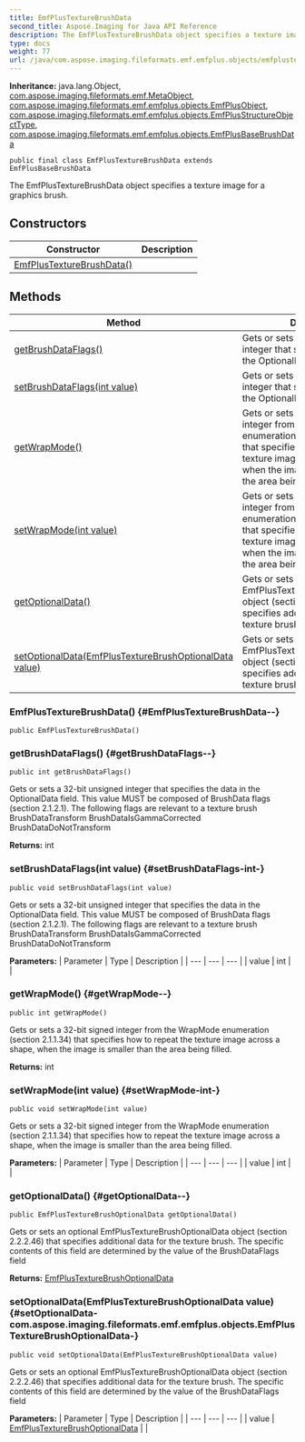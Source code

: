 ```yaml
---
title: EmfPlusTextureBrushData
second_title: Aspose.Imaging for Java API Reference
description: The EmfPlusTextureBrushData object specifies a texture image for a graphics brush.
type: docs
weight: 77
url: /java/com.aspose.imaging.fileformats.emf.emfplus.objects/emfplustexturebrushdata/
---
```

**Inheritance:**
java.lang.Object, [com.aspose.imaging.fileformats.emf.MetaObject](../../com.aspose.imaging.fileformats.emf/metaobject), [com.aspose.imaging.fileformats.emf.emfplus.objects.EmfPlusObject](../../com.aspose.imaging.fileformats.emf.emfplus.objects/emfplusobject), [com.aspose.imaging.fileformats.emf.emfplus.objects.EmfPlusStructureObjectType](../../com.aspose.imaging.fileformats.emf.emfplus.objects/emfplusstructureobjecttype), [com.aspose.imaging.fileformats.emf.emfplus.objects.EmfPlusBaseBrushData](../../com.aspose.imaging.fileformats.emf.emfplus.objects/emfplusbasebrushdata)
```
public final class EmfPlusTextureBrushData extends EmfPlusBaseBrushData
```

The EmfPlusTextureBrushData object specifies a texture image for a graphics brush.
## Constructors

| Constructor | Description |
| --- | --- |
| [EmfPlusTextureBrushData()](#EmfPlusTextureBrushData--) |  |
## Methods

| Method | Description |
| --- | --- |
| [getBrushDataFlags()](#getBrushDataFlags--) | Gets or sets a 32-bit unsigned integer that specifies the data in the OptionalData field. |
| [setBrushDataFlags(int value)](#setBrushDataFlags-int-) | Gets or sets a 32-bit unsigned integer that specifies the data in the OptionalData field. |
| [getWrapMode()](#getWrapMode--) | Gets or sets a 32-bit signed integer from the WrapMode enumeration (section 2.1.1.34) that specifies how to repeat the texture image across a shape, when the image is smaller than the area being filled. |
| [setWrapMode(int value)](#setWrapMode-int-) | Gets or sets a 32-bit signed integer from the WrapMode enumeration (section 2.1.1.34) that specifies how to repeat the texture image across a shape, when the image is smaller than the area being filled. |
| [getOptionalData()](#getOptionalData--) | Gets or sets an optional EmfPlusTextureBrushOptionalData object (section 2.2.2.46) that specifies additional data for the texture brush. |
| [setOptionalData(EmfPlusTextureBrushOptionalData value)](#setOptionalData-com.aspose.imaging.fileformats.emf.emfplus.objects.EmfPlusTextureBrushOptionalData-) | Gets or sets an optional EmfPlusTextureBrushOptionalData object (section 2.2.2.46) that specifies additional data for the texture brush. |
### EmfPlusTextureBrushData() {#EmfPlusTextureBrushData--}
```
public EmfPlusTextureBrushData()
```


### getBrushDataFlags() {#getBrushDataFlags--}
```
public int getBrushDataFlags()
```


Gets or sets a 32-bit unsigned integer that specifies the data in the OptionalData field. This value MUST be composed of BrushData flags (section 2.1.2.1). The following flags are relevant to a texture brush BrushDataTransform BrushDataIsGammaCorrected BrushDataDoNotTransform

**Returns:**
int
### setBrushDataFlags(int value) {#setBrushDataFlags-int-}
```
public void setBrushDataFlags(int value)
```


Gets or sets a 32-bit unsigned integer that specifies the data in the OptionalData field. This value MUST be composed of BrushData flags (section 2.1.2.1). The following flags are relevant to a texture brush BrushDataTransform BrushDataIsGammaCorrected BrushDataDoNotTransform

**Parameters:**
| Parameter | Type | Description |
| --- | --- | --- |
| value | int |  |

### getWrapMode() {#getWrapMode--}
```
public int getWrapMode()
```


Gets or sets a 32-bit signed integer from the WrapMode enumeration (section 2.1.1.34) that specifies how to repeat the texture image across a shape, when the image is smaller than the area being filled.

**Returns:**
int
### setWrapMode(int value) {#setWrapMode-int-}
```
public void setWrapMode(int value)
```


Gets or sets a 32-bit signed integer from the WrapMode enumeration (section 2.1.1.34) that specifies how to repeat the texture image across a shape, when the image is smaller than the area being filled.

**Parameters:**
| Parameter | Type | Description |
| --- | --- | --- |
| value | int |  |

### getOptionalData() {#getOptionalData--}
```
public EmfPlusTextureBrushOptionalData getOptionalData()
```


Gets or sets an optional EmfPlusTextureBrushOptionalData object (section 2.2.2.46) that specifies additional data for the texture brush. The specific contents of this field are determined by the value of the BrushDataFlags field

**Returns:**
[EmfPlusTextureBrushOptionalData](../../com.aspose.imaging.fileformats.emf.emfplus.objects/emfplustexturebrushoptionaldata)
### setOptionalData(EmfPlusTextureBrushOptionalData value) {#setOptionalData-com.aspose.imaging.fileformats.emf.emfplus.objects.EmfPlusTextureBrushOptionalData-}
```
public void setOptionalData(EmfPlusTextureBrushOptionalData value)
```


Gets or sets an optional EmfPlusTextureBrushOptionalData object (section 2.2.2.46) that specifies additional data for the texture brush. The specific contents of this field are determined by the value of the BrushDataFlags field

**Parameters:**
| Parameter | Type | Description |
| --- | --- | --- |
| value | [EmfPlusTextureBrushOptionalData](../../com.aspose.imaging.fileformats.emf.emfplus.objects/emfplustexturebrushoptionaldata) |  |

